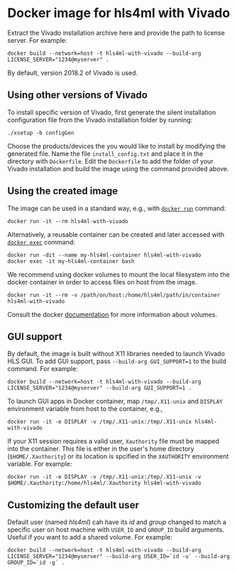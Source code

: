 # Docker image for hls4ml with Vivado

Extract the Vivado installation archive here and provide the path to license server.
For example:

```
docker build --network=host -t hls4ml-with-vivado --build-arg LICENSE_SERVER="1234@myserver" .
```

By default, version 2018.2 of Vivado is used.

## Using other versions of Vivado

To install specific version of Vivado, first generate the silent installation configuration file from the Vivado installation folder by running:

```
./xsetup -b configGen
```

Choose the products/devices the you would like to install by modifying the generated file. Name the file `install_config.txt` and place it in the directory with `Dockerfile`. Edit the `Dockerfile` to add the folder of your Vivado installation and build the image using the command provided above.

## Using the created image

The image can be used in a standard way, e.g., with [`docker run`](https://docs.docker.com/engine/reference/commandline/run/) command:

```
docker run -it --rm hls4ml-with-vivado
```

Alternatively, a reusable container can be created and later accessed with [`docker exec`](https://docs.docker.com/engine/reference/commandline/exec/) command:

```
docker run -dit --name my-hls4ml-container hls4ml-with-vivado
docker exec -it my-hls4ml-container bash
```

We recommend using docker volumes to mount the local filesystem into the docker container in order to access files on host from the image.

```
docker run -it --rm -v /path/on/host:/home/hls4ml/path/in/container hls4ml-with-vivado
```

Consult the docker [documentation](https://docs.docker.com/storage/volumes/) for more information about volumes.

## GUI support

By default, the image is built without X11 libraries needed to launch Vivado HLS GUI. To add GUI support, pass `--build-arg GUI_SUPPORT=1` to the build command. For example:

```
docker build --network=host -t hls4ml-with-vivado --build-arg LICENSE_SERVER="1234@myserver" --build-arg GUI_SUPPORT=1 .
```

To launch GUI apps in Docker container, map `/tmp/.X11-unix` and `DISPLAY` environment variable from host to the container, e.g.,

```
docker run -it -e DISPLAY -v /tmp/.X11-unix:/tmp/.X11-unix hls4ml-with-vivado
```

If your X11 session requires a valid user, `Xauthority` file must be mapped into the container. This file is either in the user's home directory (`$HOME/.Xauthority`) or its location is spcified in the `XAUTHORITY` environment variable. For example:

```
docker run -it -e DISPLAY -v /tmp/.X11-unix:/tmp/.X11-unix -v $HOME/.Xauthority:/home/hls4ml/.Xauthority hls4ml-with-vivado
```

## Customizing the default user

Default user (named *hls4ml*) cah have its *id* and *group* changed to match a specific user on host machine with `USER_ID` and `GROUP_ID` build arguments. Useful if you want to add a shared volume. For example:

```
docker build --network=host -t hls4ml-with-vivado --build-arg LICENSE_SERVER="1234@myserver" --build-arg USER_ID=`id -u` --build-arg GROUP_ID=`id -g` .
```

